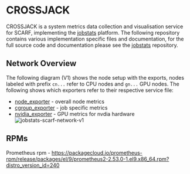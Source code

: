 # CROSSJACK
CROSSJACK is a system metrics data collection and visualisation service for SCARF, implementing the [jobstats](https://github.com/PrincetonUniversity/jobstats) platform. The following repository contains various implementation specific files and documentation, for the full source code and documentation please see the [jobstats](https://github.com/PrincetonUniversity/jobstats) repository.

## Network Overview
The following diagram (V1) shows the node setup with the exports, nodes labeled with prefix `cn...` refer to CPU nodes and `gn...` GPU nodes. The following shows which exporters refer to their respective service file:
- [node_exporter](https://github.com/jounaidr/CROSSJACK/blob/main/systemd/node_exporter.service) - overall node metrics
- [cgroup_exporter](https://github.com/jounaidr/CROSSJACK/blob/main/systemd/cgroup_exporter.service) - job specific metrics
- [nvidia_exporter](https://github.com/jounaidr/CROSSJACK/blob/main/systemd/nvidia_exporter.service) - GPU metrics for nvdia hardware
![jobstats-scarf-network-v1](https://github.com/user-attachments/assets/5d6ac586-73fb-438a-9937-ae8ef5e8a011)

## RPMs
Prometheus rpm - https://packagecloud.io/prometheus-rpm/release/packages/el/9/prometheus2-2.53.0-1.el9.x86_64.rpm?distro_version_id=240
